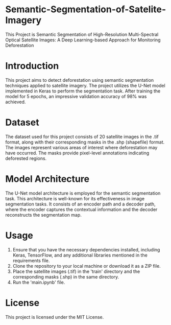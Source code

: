 # Semantic-Segmentation-of-Satelite-Imagery
This Project is Semantic Segmentation of High-Resolution Multi-Spectral Optical Satellite Images: A Deep Learning-based Approach for Monitoring Deforestation

# Introduction
This project aims to detect deforestation using semantic segmentation techniques applied to satellite imagery. The project utilizes the U-Net model implemented in Keras to perform the segmentation task. After training the model for 5 epochs, an impressive validation accuracy of 98% was achieved.

# Dataset
The dataset used for this project consists of 20 satellite images in the .tif format, along with their corresponding masks in the .shp (shapefile) format. The images represent various areas of interest where deforestation may have occurred. The masks provide pixel-level annotations indicating deforested regions.

# Model Architecture
The U-Net model architecture is employed for the semantic segmentation task. This architecture is well-known for its effectiveness in image segmentation tasks. It consists of an encoder path and a decoder path, where the encoder captures the contextual information and the decoder reconstructs the segmentation map.

# Usage
1. Ensure that you have the necessary dependencies installed, including Keras, TensorFlow, and any additional libraries mentioned in the requirements file.
2. Clone the repository to your local machine or download it as a ZIP file.
3. Place the satellite images (.tif) in the 'train' directory and the corresponding masks (.shp) in the same directory.
4. Run the 'main.ipynb' file.

# License
This project is licensed under the MIT License.
